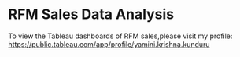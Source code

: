 # RFM Sales Data Analysis

To view the Tableau dashboards of RFM sales,please visit my profile: https://public.tableau.com/app/profile/yamini.krishna.kunduru
